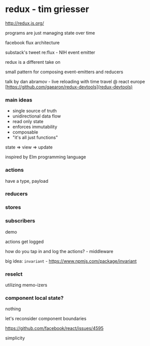 # redux - tim griesser

http://redux.js.org/

programs are just managing state over time

facebook flux architecture

substack's tweet re:flux - NIH event emitter

redux is a different take on 

small pattern for composing event-emitters and reducers

talk by dan abramov - live reloading with time travel @ react europe
[https://github.com/gaearon/redux-devtools](redux-devtools)


### main ideas

 - single source of truth
 - unidirectional data flow
 - read only state
 - enforces immutability
 - composable
 - "it's all just functions"

state => view => update

inspired by Elm programming language

### actions

have a type, payload

### reducers

### stores

### subscribers

demo

actions get logged

how do you tap in and log the actions? - middleware

big idea: `invariant` - https://www.npmjs.com/package/invariant

### reselct

utilizing memo-izers

### component local state?

nothing

let's reconsider component boundaries

https://github.com/facebook/react/issues/4595

simplicity




